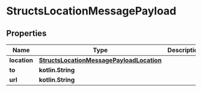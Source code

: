 
# StructsLocationMessagePayload

## Properties
Name | Type | Description | Notes
------------ | ------------- | ------------- | -------------
**location** | [**StructsLocationMessagePayloadLocation**](StructsLocationMessagePayloadLocation.md) |  | 
**to** | **kotlin.String** |  | 
**url** | **kotlin.String** |  |  [optional]



